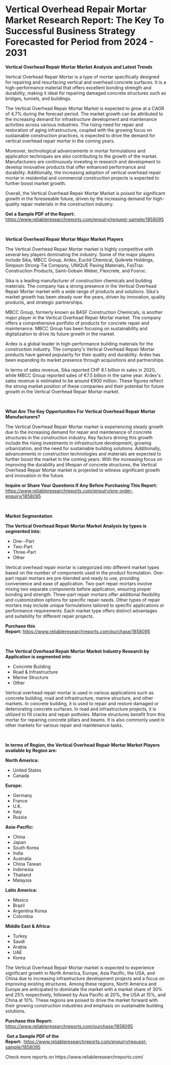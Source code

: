 <p><h1>Vertical Overhead Repair Mortar Market Research Report: The Key To Successful Business Strategy Forecasted for Period from 2024 - 2031</h1></p><p><strong>Vertical Overhead Repair Mortar Market Analysis and Latest Trends</strong></p>
<p><p>Vertical Overhead Repair Mortar is a type of mortar specifically designed for repairing and resurfacing vertical and overhead concrete surfaces. It is a high-performance material that offers excellent bonding strength and durability, making it ideal for repairing damaged concrete structures such as bridges, tunnels, and buildings.</p><p>The Vertical Overhead Repair Mortar Market is expected to grow at a CAGR of 4.7% during the forecast period. The market growth can be attributed to the increasing demand for infrastructure development and maintenance activities across various industries. The rising need for repair and restoration of aging infrastructure, coupled with the growing focus on sustainable construction practices, is expected to drive the demand for vertical overhead repair mortar in the coming years.</p><p>Moreover, technological advancements in mortar formulations and application techniques are also contributing to the growth of the market. Manufacturers are continuously investing in research and development to develop innovative products that offer enhanced performance and durability. Additionally, the increasing adoption of vertical overhead repair mortar in residential and commercial construction projects is expected to further boost market growth.</p><p>Overall, the Vertical Overhead Repair Mortar Market is poised for significant growth in the foreseeable future, driven by the increasing demand for high-quality repair materials in the construction industry.</p></p>
<p><strong>Get a Sample PDF of the Report:&nbsp;</strong> <a href="https://www.reliableresearchreports.com/enquiry/request-sample/1858095">https://www.reliableresearchreports.com/enquiry/request-sample/1858095</a></p>
<p>&nbsp;</p>
<p><strong>Vertical Overhead Repair Mortar Major Market Players</strong></p>
<p><p>The Vertical Overhead Repair Mortar market is highly competitive with several key players dominating the industry. Some of the major players include Sika, MBCC Group, Ardex, Euclid Chemical, Quikrete Holdings, Simpson Strong-Tie Company, UNIQUE Paving Materials, FasTrac Construction Products, Saint-Gobain Weber, Flexcrete, and Fosroc.</p><p>Sika is a leading manufacturer of construction chemicals and building materials. The company has a strong presence in the Vertical Overhead Repair Mortar market with a wide range of products and solutions. Sika's market growth has been steady over the years, driven by innovation, quality products, and strategic partnerships.</p><p>MBCC Group, formerly known as BASF Construction Chemicals, is another major player in the Vertical Overhead Repair Mortar market. The company offers a comprehensive portfolio of products for concrete repair and maintenance. MBCC Group has been focusing on sustainability and digitalization to drive its future growth in the market.</p><p>Ardex is a global leader in high-performance building materials for the construction industry. The company's Vertical Overhead Repair Mortar products have gained popularity for their quality and durability. Ardex has been expanding its market presence through acquisitions and partnerships.</p><p>In terms of sales revenue, Sika reported CHF 8.1 billion in sales in 2020, while MBCC Group reported sales of €7.5 billion in the same year. Ardex's sales revenue is estimated to be around €900 million. These figures reflect the strong market position of these companies and their potential for future growth in the Vertical Overhead Repair Mortar market.</p></p>
<p>&nbsp;</p>
<p><strong>What Are The Key Opportunities For Vertical Overhead Repair Mortar Manufacturers?</strong></p>
<p><p>The Vertical Overhead Repair Mortar market is experiencing steady growth due to the increasing demand for repair and maintenance of concrete structures in the construction industry. Key factors driving this growth include the rising investments in infrastructure development, growing urbanization, and the need for sustainable building solutions. Additionally, advancements in construction technologies and materials are expected to further boost the market in the coming years. With the increasing focus on improving the durability and lifespan of concrete structures, the Vertical Overhead Repair Mortar market is projected to witness significant growth and innovation in the future.</p></p>
<p><strong>Inquire or Share Your Questions If Any Before Purchasing This Report:</strong> <a href="https://www.reliableresearchreports.com/enquiry/pre-order-enquiry/1858095">https://www.reliableresearchreports.com/enquiry/pre-order-enquiry/1858095</a></p>
<p>&nbsp;</p>
<p><strong>Market Segmentation</strong></p>
<p><strong>The Vertical Overhead Repair Mortar Market Analysis by types is segmented into:</strong></p>
<p><ul><li>One--Part</li><li>Two-Part</li><li>Three-Part</li><li>Other</li></ul></p>
<p><p>Vertical overhead repair mortar is categorized into different market types based on the number of components used in the product formulation. One-part repair mortars are pre-blended and ready to use, providing convenience and ease of application. Two-part repair mortars involve mixing two separate components before application, ensuring proper bonding and strength. Three-part repair mortars offer additional flexibility and customization options for specific repair needs. Other types of repair mortars may include unique formulations tailored to specific applications or performance requirements. Each market type offers distinct advantages and suitability for different repair projects.</p></p>
<p><strong>Purchase this Report:&nbsp;</strong><a href="https://www.reliableresearchreports.com/purchase/1858095">https://www.reliableresearchreports.com/purchase/1858095</a></p>
<p>&nbsp;</p>
<p><strong>The Vertical Overhead Repair Mortar Market Industry Research by Application is segmented into:</strong></p>
<p><ul><li>Concrete Building</li><li>Road & Infrastructure</li><li>Marine Structure</li><li>Other</li></ul></p>
<p><p>Vertical overhead repair mortar is used in various applications such as concrete building, road and infrastructure, marine structure, and other markets. In concrete building, it is used to repair and restore damaged or deteriorating concrete surfaces. In road and infrastructure projects, it is utilized to fill cracks and repair potholes. Marine structures benefit from this mortar for repairing concrete pillars and beams. It is also commonly used in other markets for various repair and maintenance tasks.</p></p>
<p>&nbsp;</p>
<p><strong>In terms of Region, the Vertical Overhead Repair Mortar Market Players available by Region are:</strong></p>
<p>
    <p> <strong> North America: </strong>
        <ul>
            <li>United States</li>
            <li>Canada</li>
        </ul>
        </p> 
    <p> <strong> Europe: </strong>
        <ul>
            <li>Germany</li>
            <li>France</li>
            <li>U.K.</li>
            <li>Italy</li>
            <li>Russia</li>
        </ul>
        </p> 
    <p> <strong> Asia-Pacific: </strong>
        <ul>
            <li>China</li>
            <li>Japan</li>
            <li>South Korea</li>
            <li>India</li>
            <li>Australia</li>
            <li>China Taiwan</li>
            <li>Indonesia</li>
            <li>Thailand</li>
            <li>Malaysia</li>
        </ul>
        </p> 
    <p> <strong> Latin America: </strong>
        <ul>
            <li>Mexico</li>
            <li>Brazil</li>
            <li>Argentina Korea</li>
            <li>Colombia</li>
        </ul>
        </p> 
    <p> <strong> Middle East & Africa: </strong>
        <ul>
            <li>Turkey</li>
            <li>Saudi</li>
            <li>Arabia</li>
            <li>UAE</li>
            <li>Korea</li>
        </ul>
    </p>
    </p>
<p><p>The Vertical Overhead Repair Mortar market is expected to experience significant growth in North America, Europe, Asia Pacific, the USA, and China due to increasing infrastructure development projects and a focus on improving existing structures. Among these regions, North America and Europe are anticipated to dominate the market with a market share of 30% and 25% respectively, followed by Asia Pacific at 20%, the USA at 15%, and China at 10%. These regions are poised to drive the market forward with their growing construction industries and emphasis on sustainable building solutions.</p></p>
<p><strong>Purchase this Report: </strong><a href="https://www.reliableresearchreports.com/purchase/1858095">https://www.reliableresearchreports.com/purchase/1858095</a></p>
<p>&nbsp;<strong>Get a Sample PDF of the Report:&nbsp;&nbsp;</strong><a href="https://www.reliableresearchreports.com/enquiry/request-sample/1858095">https://www.reliableresearchreports.com/enquiry/request-sample/1858095</a></p>
<p><strong></strong></p>
<p>Check more reports on https://www.reliableresearchreports.com/</p>